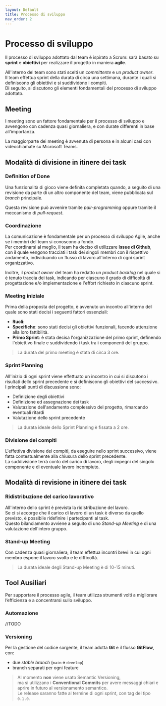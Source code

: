 ```yaml
---
layout: Default
title: Processo di sviluppo
nav_order: 2
---
```


# Processo di sviluppo
Il processo di sviluppo adottato dal team è ispirato a Scrum: sarà basato su **sprint** e **obiettivi**
per realizzare il progetto in maniera **agile**.  

All'interno del team sono stati scelti un *committente* e un *product owner*.  
Il team effettua sprint della durata di circa una settimana, durante i quali si definiscono gli obiettivi e si suddividono i compiti.  
Di seguito, si discutono gli elementi fondamentali del processo di sviluppo adottato.

## Meeting
I meeting sono un fattore fondamentale per il processo di sviluppo e avvengono con cadenza quasi giornaliera,
e con durate differenti in base all'importanza. 

La maggiorparte dei meeting è avvenuta di persona e in alcuni casi con videochiamate su Microsoft Teams.

## Modalità di divisione in itinere dei task

### Definition of Done
Una funzionalità di gioco viene definita completata quando, a seguito di una revisione da parte
di un altro componente del team, viene pubblicata sul *branch* principale.  

Questa revisione può avvenire tramite *pair-programming* oppure tramite il meccanismo di *pull-request*.

### Coordinazione
La comunicazione è fondamentale per un processo di sviluppo Agile, anche se i membri del team si conoscono a fondo.  
Per coordinarsi al meglio, il team ha deciso di utilizzare **Issue di Github**,  
con il quale vengono tracciati i task dei singoli membri con il rispettivo andamento,
individuando un flusso di lavoro all'interno di ogni sprint organizzativo.  

Inoltre, il *product owner* del team ha redatto un *product backlog* nel
quale si è tenuto traccia dei task, indicando
per ciascuno il grado di difficoltà di progettazione e/o implementazione e l'effort richiesto in ciascuno sprint.

### Meeting iniziale
Prima della proposta del progetto, è avvenuto un incontro all'interno del quale sono stati decisi i seguenti fattori essenziali:

- **Ruoli**:
- **Specifiche**: sono stati decisi gli obiettivi funzionali, facendo attenzione alla loro fattibilità.
- **Primo Sprint**: è stata decisa l'organizzazione del primo sprint, definendo l'obiettivo finale e suddividendo i task tra i componenti del gruppo.

> La durata del primo meeting è stata di circa 3 ore.

### Sprint Planning
All'inizio di ogni sprint viene effettuato un incontro in cui si discutono i
risultati dello sprint precedente e si definiscono gli obiettivi del successivo.  
I principali punti di discussione sono:

- Definizione degli obiettivi
- Definizione ed assegnazione dei task
- Valutazione dell'andamento complessivo del progetto, rimarcando eventuali ritardi
- Valutazione dello sprint precedente

> La durata ideale dello Sprint Planning è fissata a 2 ore.

### Divisione dei compiti
L'effettiva divisione dei compiti, da eseguire nello sprint successivo, viene fatta
contestualmente alla chiusura dello sprint precedente.  
La suddivisione terrà conto del carico di lavoro, degli impegni del singolo componente e di eventuale lavoro incompiuto.

## Modalità di revisione in itinere dei task

### Ridistribuzione del carico lavorativo
All'interno dello sprint è prevista la ridistribuzione del lavoro.  
Se ci si accorge che il carico di lavoro di un task è diverso da quello previsto, è possibile ridefinire i partecipanti al task.  
Questo bilanciamento avviene a seguito di uno *Stand-up Meeting* e di una valutazione dell'intero gruppo.

### Stand-up Meeting
Con cadenza quasi giornaliera, il team effettua incontri brevi in cui ogni membro espone il lavoro svolto e le difficoltà.
> La durata ideale degli Stand-up Meeting è di 10-15 minuti.

## Tool Ausiliari
Per supportare il processo agile, il team utilizza strumenti volti a migliorare
l’efficienza e a concentrarsi sullo sviluppo.

### Automazione

//TODO

### Versioning
Per la gestione del codice sorgente, il team adotta **Git** e il flusso **GitFlow**, con:

- due *stable branch* (`main` e `develop`)
- branch separati per ogni feature

> Al momento **non** viene usato Semantic Versioning,  
> ma si utilizzano i **Conventional Commits** per avere messaggi chiari e aprire in futuro al versionamento semantico.  
> Le release saranno fatte al termine di ogni sprint, con tag del tipo `0.1.0`.

